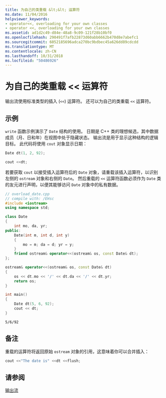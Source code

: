 ```yaml
---
title: 为自己的类重载 &lt;&lt; 运算符
ms.date: 11/04/2016
helpviewer_keywords:
- operator<<, overloading for your own classes
- operator <<, overloading for your own classes
ms.assetid: ad1d2c49-d84e-48a8-9c09-121f28b10bf0
ms.openlocfilehash: 290491f7afb22873d60abb6662b470d8e7abefc1
ms.sourcegitcommit: 6052185696adca270bc9bdbec45a626dd89cdcdd
ms.translationtype: MT
ms.contentlocale: zh-CN
ms.lasthandoff: 10/31/2018
ms.locfileid: "50486926"
---
```

# <a name="overloading-the-ltlt-operator-for-your-own-classes"></a>为自己的类重载 &lt;&lt; 运算符

输出流使用标准类型的插入 (`<<`) 运算符。 还可以为自己的类重载 `<<` 运算符。

## <a name="example"></a>示例

`write` 函数示例演示了 `Date` 结构的使用。 日期是 C++ 类的理想候选，其中数据成员（月、日和年）在视图中处于隐藏状态。 输出流是用于显示这种结构的逻辑目标。 此代码将使用 `cout` 对象显示日期：

```cpp
Date dt(1, 2, 92);

cout <<dt;
```

若要获取 `cout` 以接受插入运算符后的 `Date` 对象，请重载该插入运算符，以识别左侧的 `ostream` 对象和右侧的 `Date`。 然后重载的 `<<` 运算符函数必须作为 `Date` 类的友元进行声明，以便其能够访问 `Date` 对象中的私有数据。

```cpp
// overload_date.cpp
// compile with: /EHsc
#include <iostream>
using namespace std;

class Date
{
    int mo, da, yr;
public:
    Date(int m, int d, int y)
    {
        mo = m; da = d; yr = y;
    }
    friend ostream& operator<<(ostream& os, const Date& dt);
};

ostream& operator<<(ostream& os, const Date& dt)
{
    os << dt.mo << '/' << dt.da << '/' << dt.yr;
    return os;
}

int main()
{
    Date dt(5, 6, 92);
    cout << dt;
}
```

```Output
5/6/92
```

## <a name="remarks"></a>备注

重载的运算符将返回原始 `ostream` 对象的引用，这意味着你可以合并插入：

```cpp
cout <<"The date is" <<dt <<flush;
```

## <a name="see-also"></a>请参阅

[输出流](../standard-library/output-streams.md)<br/>

